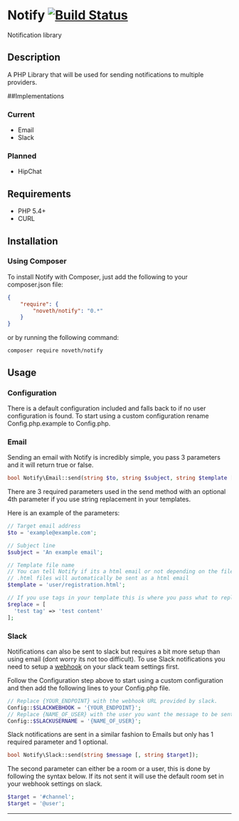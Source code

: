 # Notify [![Build Status][travis-image]][travis-url]
Notification library

## Description
A PHP Library that will be used for sending notifications to multiple providers.

##Implementations

### Current

* Email
* Slack

### Planned

* HipChat

## Requirements

* PHP 5.4+
* CURL

## Installation

### Using Composer

To install Notify with Composer, just add the following to your composer.json file:

```json
{
    "require": {
        "noveth/notify": "0.*"
    }
}
```

or by running the following command:

```shell
composer require noveth/notify
```

## Usage

### Configuration

There is a default configuration included and falls back to if no user configuration is found. To start using a custom configuration rename Config.php.example to Config.php.

### Email

Sending an email with Notify is incredibly simple, you pass 3 parameters and it will return true or false.

```php
bool Notify\Email::send(string $to, string $subject, string $template [, array $replace ] );
```

There are 3 required parameters used in the send method with an optional 4th parameter if you use string replacement in your templates.

Here is an example of the parameters:
```php
// Target email address
$to = 'example@example.com';

// Subject line
$subject = 'An example email';

// Template file name
// You can tell Notify if its a html email or not depending on the file extension
// .html files will automatically be sent as a html email
$template = 'user/registration.html';

// If you use tags in your template this is where you pass what to replace them with
$replace = [
  'test tag' => 'test content'
];
```

### Slack

Notifications can also be sent to slack but requires a bit more setup than using email (dont worry its not too difficult).
To use Slack notifications you need to setup a [webhook](http://slack.com/services/new/incoming-webhook) on your slack team settings first.

Follow the Configuration step above to start using a custom configuration and then add the following lines to your Config.php file.

```php
// Replace {YOUR_ENDPOINT} with the webhook URL provided by slack.
Config::$SLACKWEBHOOK = '{YOUR_ENDPOINT}';
// Replace {NAME_OF_USER} with the user you want the message to be sent as (this can be anything).
Config::$SLACKUSERNAME = '{NAME_OF_USER}';
```

Slack notifications are sent in a similar fashion to Emails but only has 1 required parameter and 1 optional.

```php
bool Notify\Slack::send(string $message [, string $target]);
```

The second parameter can either be a room or a user, this is done by following the syntax below.
If its not sent it will use the default room set in your webhook settings on slack.

```php
$target = '#channel';
$target = '@user';
```

-----

[travis-url]: https://travis-ci.org/noveth/Notify
[travis-image]: https://travis-ci.org/noveth/Notify.svg
